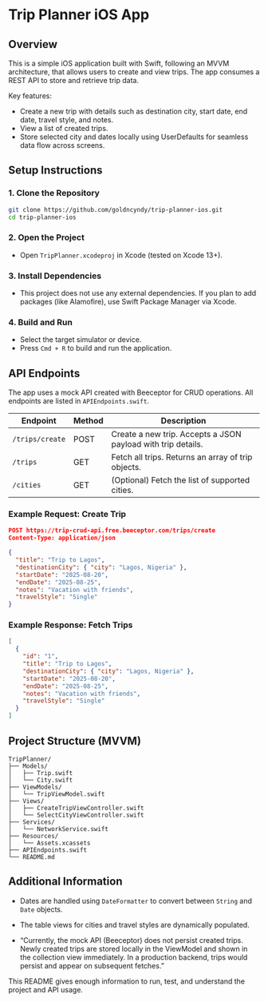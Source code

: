 
# Trip Planner iOS App

## Overview

This is a simple iOS application built with Swift, following an MVVM architecture, that allows users to create and view trips. The app consumes a REST API to store and retrieve trip data.

Key features:

* Create a new trip with details such as destination city, start date, end date, travel style, and notes.
* View a list of created trips.
* Store selected city and dates locally using UserDefaults for seamless data flow across screens.


## Setup Instructions

### 1. Clone the Repository

```bash
git clone https://github.com/goldncyndy/trip-planner-ios.git
cd trip-planner-ios
```

### 2. Open the Project

* Open `TripPlanner.xcodeproj` in Xcode (tested on Xcode 13+).

### 3. Install Dependencies

* This project does not use any external dependencies. If you plan to add packages (like Alamofire), use Swift Package Manager via Xcode.

### 4. Build and Run

* Select the target simulator or device.
* Press `Cmd + R` to build and run the application.


## API Endpoints

The app uses a mock API created with Beeceptor for CRUD operations. All endpoints are listed in `APIEndpoints.swift`.

| Endpoint        | Method | Description                                                  |
| --------------- | ------ | ------------------------------------------------------------ |
| `/trips/create` | POST   | Create a new trip. Accepts a JSON payload with trip details. |
| `/trips`        | GET    | Fetch all trips. Returns an array of trip objects.           |
| `/cities`       | GET    | (Optional) Fetch the list of supported cities.               |

### Example Request: Create Trip

```json
POST https://trip-crud-api.free.beeceptor.com/trips/create
Content-Type: application/json

{
  "title": "Trip to Lagos",
  "destinationCity": { "city": "Lagos, Nigeria" },
  "startDate": "2025-08-20",
  "endDate": "2025-08-25",
  "notes": "Vacation with friends",
  "travelStyle": "Single"
}
```

### Example Response: Fetch Trips

```json
[
  {
    "id": "1",
    "title": "Trip to Lagos",
    "destinationCity": { "city": "Lagos, Nigeria" },
    "startDate": "2025-08-20",
    "endDate": "2025-08-25",
    "notes": "Vacation with friends",
    "travelStyle": "Single"
  }
]
```

## Project Structure (MVVM)

```
TripPlanner/
├── Models/
│   ├── Trip.swift
│   └── City.swift
├── ViewModels/
│   └── TripViewModel.swift
├── Views/
│   ├── CreateTripViewController.swift
│   └── SelectCityViewController.swift
├── Services/
│   └── NetworkService.swift
├── Resources/
│   └── Assets.xcassets
├── APIEndpoints.swift
└── README.md
```

## Additional Information

* Dates are handled using `DateFormatter` to convert between `String` and `Date` objects.
* The table views for cities and travel styles are dynamically populated.

* “Currently, the mock API (Beeceptor) does not persist created trips. Newly created trips are stored locally in the ViewModel and shown in the collection view immediately. In a production backend, trips would persist and appear on subsequent fetches.”


This README gives enough information to run, test, and understand the project and API usage.


